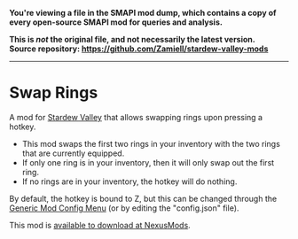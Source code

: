 **You're viewing a file in the SMAPI mod dump, which contains a copy of every open-source SMAPI mod
for queries and analysis.**

**This is _not_ the original file, and not necessarily the latest version.**  
**Source repository: https://github.com/Zamiell/stardew-valley-mods**

----

# Swap Rings

A mod for [Stardew Valley](https://www.stardewvalley.net/) that allows swapping rings upon pressing a hotkey.

- This mod swaps the first two rings in your inventory with the two rings that are currently equipped.
- If only one ring is in your inventory, then it will only swap out the first ring.
- If no rings are in your inventory, the hotkey will do nothing.

By default, the hotkey is bound to Z, but this can be changed through the [Generic Mod Config Menu](https://www.nexusmods.com/stardewvalley/mods/5098) (or by editing the "config.json" file).

This mod is [available to download at NexusMods](https://www.nexusmods.com/stardewvalley/mods/21205).

